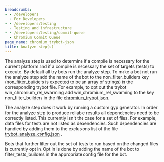 ```yaml
---
breadcrumbs:
- - /developers
  - For Developers
- - /developers/testing
  - Testing and infrastructure
- - /developers/testing/commit-queue
  - Chromium Commit Queue
page_name: chromium_trybot-json
title: Analyze step(s)
---
```


The analyze step is used to determine if a compile is necessary for the current
platform and if a compile is necessary the set of targets (tests) to execute. By
default all try bots run the analyze step. To make a bot not run the analyze
step add the name of the bot to the non_filter_builders key (non_filter_builders
is expected to be an array of strings) in the corresponding trybot file. For
example, to opt out the trybot win_chromium_rel_swarming add
win_chromium_rel_swarming to the key non_filter_builders in the file
[chromium_trybot.json](http://src.chromium.org/viewvc/chrome/trunk/src/testing/buildbot/chromium_trybot.json).

The analyze step does it work by running a custom gyp generator. In order for
the analyze step to produce reliable results all dependencies need to be
correctly listed. This currently isn't the case for a set of files. For example,
data files for tests are not listed as dependencies. Such dependencies are
handled by adding them to the exclusions list of the file
[trybot_analyze_config.json](http://src.chromium.org/viewvc/chrome/trunk/src/testing/buildbot/trybot_analyze_config.json)
.

Bots that further filter out the set of tests to run based on the changed files
is currently opt in. Opt in is done by adding the name of the bot to
filter_tests_builders in the appropriate config file for the bot.
